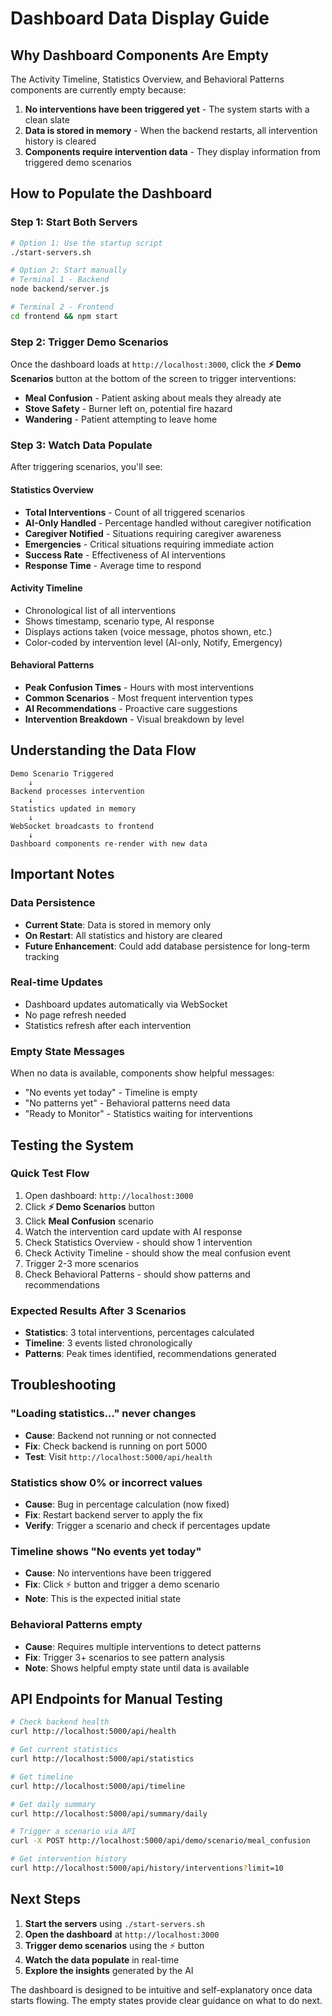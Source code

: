 # Dashboard Data Display Guide

## Why Dashboard Components Are Empty

The Activity Timeline, Statistics Overview, and Behavioral Patterns components are currently empty because:

1. **No interventions have been triggered yet** - The system starts with a clean slate
2. **Data is stored in memory** - When the backend restarts, all intervention history is cleared
3. **Components require intervention data** - They display information from triggered demo scenarios

## How to Populate the Dashboard

### Step 1: Start Both Servers

```bash
# Option 1: Use the startup script
./start-servers.sh

# Option 2: Start manually
# Terminal 1 - Backend
node backend/server.js

# Terminal 2 - Frontend
cd frontend && npm start
```

### Step 2: Trigger Demo Scenarios

Once the dashboard loads at `http://localhost:3000`, click the **⚡ Demo Scenarios** button at the bottom of the screen to trigger interventions:

- **Meal Confusion** - Patient asking about meals they already ate
- **Stove Safety** - Burner left on, potential fire hazard
- **Wandering** - Patient attempting to leave home

### Step 3: Watch Data Populate

After triggering scenarios, you'll see:

#### Statistics Overview
- **Total Interventions** - Count of all triggered scenarios
- **AI-Only Handled** - Percentage handled without caregiver notification
- **Caregiver Notified** - Situations requiring caregiver awareness
- **Emergencies** - Critical situations requiring immediate action
- **Success Rate** - Effectiveness of AI interventions
- **Response Time** - Average time to respond

#### Activity Timeline
- Chronological list of all interventions
- Shows timestamp, scenario type, AI response
- Displays actions taken (voice message, photos shown, etc.)
- Color-coded by intervention level (AI-only, Notify, Emergency)

#### Behavioral Patterns
- **Peak Confusion Times** - Hours with most interventions
- **Common Scenarios** - Most frequent intervention types
- **AI Recommendations** - Proactive care suggestions
- **Intervention Breakdown** - Visual breakdown by level

## Understanding the Data Flow

```
Demo Scenario Triggered
    ↓
Backend processes intervention
    ↓
Statistics updated in memory
    ↓
WebSocket broadcasts to frontend
    ↓
Dashboard components re-render with new data
```

## Important Notes

### Data Persistence
- **Current State**: Data is stored in memory only
- **On Restart**: All statistics and history are cleared
- **Future Enhancement**: Could add database persistence for long-term tracking

### Real-time Updates
- Dashboard updates automatically via WebSocket
- No page refresh needed
- Statistics refresh after each intervention

### Empty State Messages
When no data is available, components show helpful messages:
- "No events yet today" - Timeline is empty
- "No patterns yet" - Behavioral patterns need data
- "Ready to Monitor" - Statistics waiting for interventions

## Testing the System

### Quick Test Flow
1. Open dashboard: `http://localhost:3000`
2. Click **⚡ Demo Scenarios** button
3. Click **Meal Confusion** scenario
4. Watch the intervention card update with AI response
5. Check Statistics Overview - should show 1 intervention
6. Check Activity Timeline - should show the meal confusion event
7. Trigger 2-3 more scenarios
8. Check Behavioral Patterns - should show patterns and recommendations

### Expected Results After 3 Scenarios
- **Statistics**: 3 total interventions, percentages calculated
- **Timeline**: 3 events listed chronologically
- **Patterns**: Peak times identified, recommendations generated

## Troubleshooting

### "Loading statistics..." never changes
- **Cause**: Backend not running or not connected
- **Fix**: Check backend is running on port 5000
- **Test**: Visit `http://localhost:5000/api/health`

### Statistics show 0% or incorrect values
- **Cause**: Bug in percentage calculation (now fixed)
- **Fix**: Restart backend server to apply the fix
- **Verify**: Trigger a scenario and check if percentages update

### Timeline shows "No events yet today"
- **Cause**: No interventions have been triggered
- **Fix**: Click ⚡ button and trigger a demo scenario
- **Note**: This is the expected initial state

### Behavioral Patterns empty
- **Cause**: Requires multiple interventions to detect patterns
- **Fix**: Trigger 3+ scenarios to see pattern analysis
- **Note**: Shows helpful empty state until data is available

## API Endpoints for Manual Testing

```bash
# Check backend health
curl http://localhost:5000/api/health

# Get current statistics
curl http://localhost:5000/api/statistics

# Get timeline
curl http://localhost:5000/api/timeline

# Get daily summary
curl http://localhost:5000/api/summary/daily

# Trigger a scenario via API
curl -X POST http://localhost:5000/api/demo/scenario/meal_confusion

# Get intervention history
curl http://localhost:5000/api/history/interventions?limit=10
```

## Next Steps

1. **Start the servers** using `./start-servers.sh`
2. **Open the dashboard** at `http://localhost:3000`
3. **Trigger demo scenarios** using the ⚡ button
4. **Watch the data populate** in real-time
5. **Explore the insights** generated by the AI

The dashboard is designed to be intuitive and self-explanatory once data starts flowing. The empty states provide clear guidance on what to do next.
